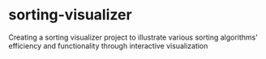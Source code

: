 # sorting-visualizer
Creating a sorting visualizer project to illustrate various sorting algorithms' efficiency and functionality through interactive visualization
